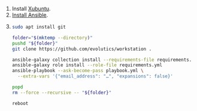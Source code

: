 1. Install [Xubuntu](https://xubuntu.org).
1. [Install Ansible](https://docs.ansible.com/ansible/latest/installation_guide/intro_installation.html#latest-releases-via-apt-ubuntu).
1. ```bash
   sudo apt install git

   folder="$(mktemp --directory)"
   pushd "${folder}"
   git clone https://github.com/evolutics/workstation .

   ansible-galaxy collection install --requirements-file requirements.yml
   ansible-galaxy role install --role-file requirements.yml
   ansible-playbook --ask-become-pass playbook.yml \
     --extra-vars '{"email_address": "…", "expansions": false}'

   popd
   rm --force --recursive -- "${folder}"

   reboot
   ```
